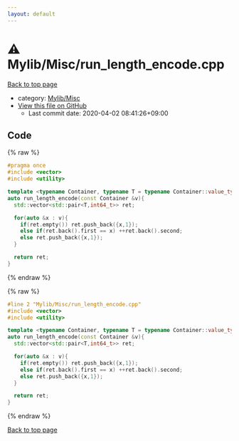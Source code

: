 ```yaml
---
layout: default
---
```


<!-- mathjax config similar to math.stackexchange -->
<script type="text/javascript" async
  src="https://cdnjs.cloudflare.com/ajax/libs/mathjax/2.7.5/MathJax.js?config=TeX-MML-AM_CHTML">
</script>
<script type="text/x-mathjax-config">
  MathJax.Hub.Config({
    TeX: { equationNumbers: { autoNumber: "AMS" }},
    tex2jax: {
      inlineMath: [ ['$','$'] ],
      processEscapes: true
    },
    "HTML-CSS": { matchFontHeight: false },
    displayAlign: "left",
    displayIndent: "2em"
  });
</script>

<script type="text/javascript" src="https://cdnjs.cloudflare.com/ajax/libs/jquery/3.4.1/jquery.min.js"></script>
<script src="https://cdn.jsdelivr.net/npm/jquery-balloon-js@1.1.2/jquery.balloon.min.js" integrity="sha256-ZEYs9VrgAeNuPvs15E39OsyOJaIkXEEt10fzxJ20+2I=" crossorigin="anonymous"></script>
<script type="text/javascript" src="../../../assets/js/copy-button.js"></script>
<link rel="stylesheet" href="../../../assets/css/copy-button.css" />


# :warning: Mylib/Misc/run_length_encode.cpp

<a href="../../../index.html">Back to top page</a>

* category: <a href="../../../index.html#3aaad417c82174440088b5eea559262a">Mylib/Misc</a>
* <a href="{{ site.github.repository_url }}/blob/master/Mylib/Misc/run_length_encode.cpp">View this file on GitHub</a>
    - Last commit date: 2020-04-02 08:41:26+09:00




## Code

<a id="unbundled"></a>
{% raw %}
```cpp
#pragma once
#include <vector>
#include <utility>

template <typename Container, typename T = typename Container::value_type>
auto run_length_encode(const Container &v){
  std::vector<std::pair<T,int64_t>> ret;

  for(auto &x : v){
    if(ret.empty()) ret.push_back({x,1});
    else if(ret.back().first == x) ++ret.back().second;
    else ret.push_back({x,1});
  }

  return ret;
}

```
{% endraw %}

<a id="bundled"></a>
{% raw %}
```cpp
#line 2 "Mylib/Misc/run_length_encode.cpp"
#include <vector>
#include <utility>

template <typename Container, typename T = typename Container::value_type>
auto run_length_encode(const Container &v){
  std::vector<std::pair<T,int64_t>> ret;

  for(auto &x : v){
    if(ret.empty()) ret.push_back({x,1});
    else if(ret.back().first == x) ++ret.back().second;
    else ret.push_back({x,1});
  }

  return ret;
}

```
{% endraw %}

<a href="../../../index.html">Back to top page</a>

